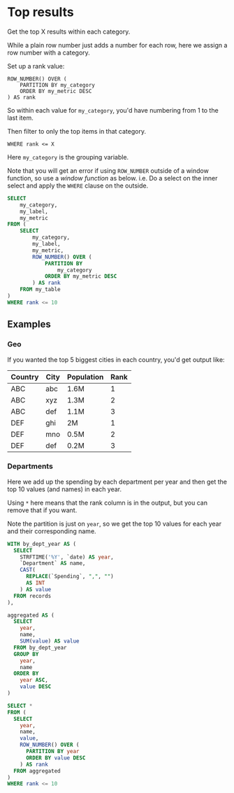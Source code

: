 # Top results

Get the top X results within each category.

While a plain row number just adds a number for each row, here we assign a row number with a category. 

Set up a rank value:

```
ROW_NUMBER() OVER (
    PARTITION BY my_category
    ORDER BY my_metric DESC
) AS rank
```

So within each value for `my_category`, you'd have numbering from 1 to the last item.

Then filter to only the top items in that category.

```
WHERE rank <= X
```

Here `my_category` is the grouping variable.

Note that you will get an error if using `ROW_NUMBER` outside of a window function, so use a _window function_ as below. i.e. Do a select on the inner select and apply the `WHERE` clause on the outside.

```sql
SELECT
    my_category, 
    my_label,
    my_metric
FROM (
    SELECT
        my_category,
        my_label,
        my_metric,
        ROW_NUMBER() OVER (
            PARTITION BY
                my_category
            ORDER BY my_metric DESC
        ) AS rank
    FROM my_table
)
WHERE rank <= 10
```


## Examples

### Geo

If you wanted the top 5 biggest cities in each country, you'd get output like:

Country | City | Population | Rank
--- | --- | --- | ---
ABC | abc | 1.6M | 1
ABC | xyz | 1.3M | 2
ABC | def | 1.1M | 3
DEF | ghi | 2M   | 1
DEF | mno | 0.5M | 2
DEF | def | 0.2M | 3

### Departments

Here we add up the spending by each department per year and then get the top 10 values (and names) in each year.

Using `*` here means that the rank column is in the output, but you can remove that if you want.

Note the partition is just on `year`, so we get the top 10 values for each year and their corresponding name.

```sql
WITH by_dept_year AS (
  SELECT
    STRFTIME('%Y', `date) AS year,
    `Department` AS name,
    CAST(
      REPLACE(`Spending`, ",", "")
      AS INT
    ) AS value
  FROM records
),

aggregated AS (
  SELECT
    year,
    name,
    SUM(value) AS value
  FROM by_dept_year
  GROUP BY
    year,
    name
  ORDER BY
    year ASC,
    value DESC
)

SELECT *
FROM (
  SELECT
    year,
    name,
    value,
    ROW_NUMBER() OVER (
      PARTITION BY year
      ORDER BY value DESC
    ) AS rank
  FROM aggregated
)
WHERE rank <= 10
```

